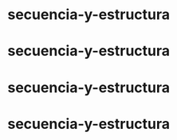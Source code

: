 # secuencia-y-estructura
# secuencia-y-estructura
# secuencia-y-estructura
# secuencia-y-estructura
